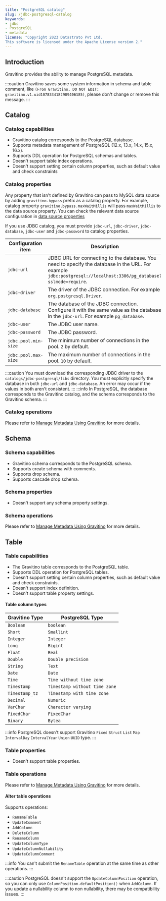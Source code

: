 ```yaml
---
title: "PostgreSQL catalog"
slug: /jdbc-postgresql-catalog
keywords:
- jdbc
- PostgreSQL
- metadata
license: "Copyright 2023 Datastrato Pvt Ltd.
This software is licensed under the Apache License version 2."
---
```


## Introduction

Gravitino provides the ability to manage PostgreSQL metadata.

:::caution
Gravitino saves some system information in schema and table comment, like `(From Gravitino, DO NOT EDIT: gravitino.v1.uid1078334182909406185)`, please don't change or remove this message.
:::

## Catalog

### Catalog capabilities

- Gravitino catalog corresponds to the PostgreSQL database.
- Supports metadata management of PostgreSQL (12.x, 13.x, 14.x, 15.x, 16.x).
- Supports DDL operation for PostgreSQL schemas and tables.
- Doesn't support table index operations.
- Doesn't support setting certain column properties, such as default value and check constraints

### Catalog properties

Any property that isn't defined by Gravitino can pass to MySQL data source by adding `gravitino.bypass` prefix as a catalog property. For example, catalog property `gravitino.bypass.maxWaitMillis` will pass `maxWaitMillis` to the data source property.
You can check the relevant data source configuration in [data source properties](https://commons.apache.org/proper/commons-dbcp/configuration.html)

If you use JDBC catalog, you must provide `jdbc-url`, `jdbc-driver`, `jdbc-database`, `jdbc-user` and `jdbc-password` to catalog properties.

| Configuration item   | Description                                                                                                                                                       | Default value | Required | Since Version |
|----------------------|-------------------------------------------------------------------------------------------------------------------------------------------------------------------|---------------|----------|---------------|
| `jdbc-url`           | JDBC URL for connecting to the database. You need to specify the database in the URL. For example `jdbc:postgresql://localhost:3306/pg_database?sslmode=require`. | (none)        | Yes      | 0.3.0         |
| `jdbc-driver`        | The driver of the JDBC connection. For example `org.postgresql.Driver`.                                                                                           | (none)        | Yes      | 0.3.0         |
| `jdbc-database`      | The database of the JDBC connection. Configure it with the same value as the database in the `jdbc-url`. For example `pg_database`.                             | (none)        | Yes      | 0.3.0         |
| `jdbc-user`          | The JDBC user name.                                                                                                                                               | (none)        | Yes      | 0.3.0         |
| `jdbc-password`      | The JDBC password.                                                                                                                                                | (none)        | Yes      | 0.3.0         |
| `jdbc.pool.min-size` | The minimum number of connections in the pool. `2` by default.                                                                                                    | `2`           | No       | 0.3.0         |
| `jdbc.pool.max-size` | The maximum number of connections in the pool. `10` by default.                                                                                                   | `10`          | No       | 0.3.0         |

:::caution
You must download the corresponding JDBC driver to the `catalogs/jdbc-postgresql/libs` directory.
You must explicitly specify the database in both `jdbc-url` and `jdbc-database`. An error may occur if the values in both aren't consistent.
:::
:::info
In PostgreSQL, the database corresponds to the Gravitino catalog, and the schema corresponds to the Gravitino schema.
:::

### Catalog operations

Please refer to [Manage Metadata Using Gravitino](./manage-metadata-using-gravitino.md#catalog-operations) for more details.

## Schema

### Schema capabilities

- Gravitino schema corresponds to the PostgreSQL schema.
- Supports create schema with comments.
- Supports drop schema.
- Supports cascade drop schema.

### Schema properties

- Doesn't support any schema property settings.

### Schema operations

Please refer to [Manage Metadata Using Gravitino](./manage-metadata-using-gravitino.md#schema-operations) for more details.

## Table

### Table capabilities

- The Gravitino table corresponds to the PostgreSQL table.
- Supports DDL operation for PostgreSQL tables.
- Doesn't support setting certain column properties, such as default value and check constraints.
- Doesn't support index definition.
- Doesn't support table property settings.

#### Table column types

| Gravitino Type | PostgreSQL Type               |
|----------------|-------------------------------|
| `Boolean`      | `boolean`                     |
| `Short`        | `Smallint`                    |
| `Integer`      | `Integer`                     |
| `Long`         | `Bigint`                      |
| `Float`        | `Real`                        |
| `Double`       | `Double precision`            |
| `String`       | `Text`                        |
| `Date`         | `Date`                        |
| `Time`         | `Time without time zone`      |
| `Timestamp`    | `Timestamp without time zone` |
| `Timestamp_tz` | `Timestamp with time zone`    |
| `Decimal`      | `Numeric`                     |
| `VarChar`      | `Character varying`           |
| `FixedChar`    | `FixedChar`                   |
| `Binary`       | `Bytea`                       |

:::info
PostgreSQL doesn't support Gravitino `Fixed` `Struct` `List` `Map` `IntervalDay` `IntervalYear` `Union` `UUID` type.
:::

### Table properties

- Doesn't support table properties.

### Table operations

Please refer to [Manage Metadata Using Gravitino](./manage-metadata-using-gravitino.md#table-operations) for more details.

#### Alter table operations

Supports operations:

- `RenameTable`
- `UpdateComment`
- `AddColumn`
- `DeleteColumn`
- `RenameColumn`
- `UpdateColumnType`
- `UpdateColumnNullability`
- `UpdateColumnComment`

:::info
You can't submit the `RenameTable` operation at the same time as other operations.
:::

:::caution
PostgreSQL doesn't support the `UpdateColumnPosition` operation, so you can only use `ColumnPosition.defaultPosition()` when `AddColumn`.
If you update a nullability column to non nullability, there may be compatibility issues.
:::
